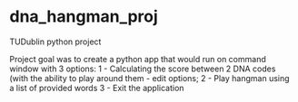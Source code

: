 # dna_hangman_proj
TUDublin python project

Project goal was to create a python app that would run on command window with 3 options:
1 - Calculating the score between 2 DNA codes (with the ability to play around them - edit options;
2 - Play hangman using a list of provided words
3 - Exit the application 
